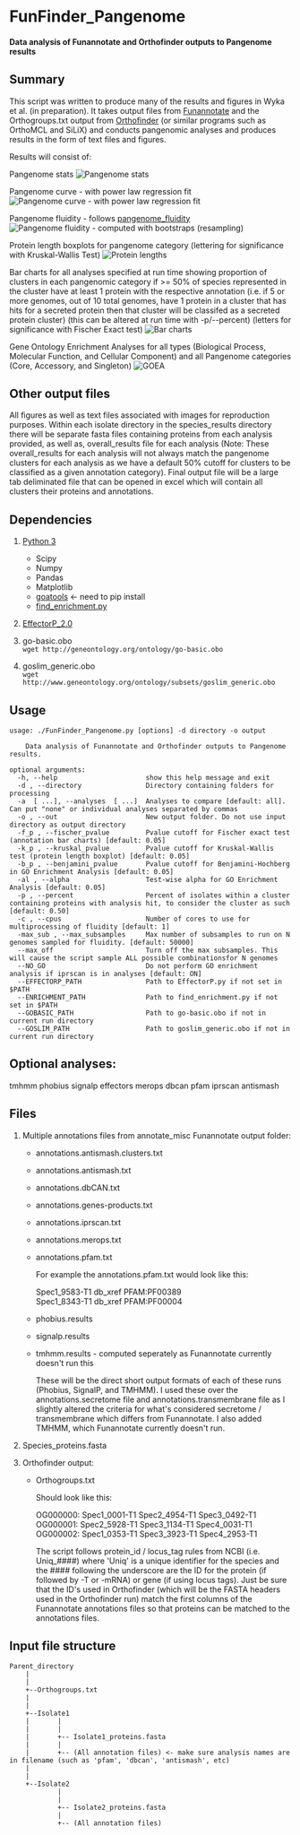 # FunFinder_Pangenome
#### Data analysis of Funannotate and Orthofinder outputs to Pangenome results

## Summary

This script was written to produce many of the results and figures in Wyka et al. (in preparation). It takes output files from [Funannotate](https://github.com/nextgenusfs/funannotate) and the Orthogroups.txt output from [Orthofinder](https://github.com/davidemms/OrthoFinder) (or similar programs such as OrthoMCL and SiLiX) and conducts pangenomic analyses and produces results in the form of text files and figures.

Results will consist of:

Pangenome stats
![Pangenome stats](https://github.com/PlantDr430/images/blob/master/Pangenome_stats.png)

Pangenome curve - with power law regression fit
![Pangenome curve - with power law regression fit](https://github.com/PlantDr430/images/blob/master/Pangenome_curve.png)

Pangenome fluidity - follows [pangenome_fluidity](https://github.com/PlantDr430/CSU_scripts/blob/master/pangenome_fluidity.py)
![Pangenome fluidity - computed with bootstraps (resampling)](https://github.com/PlantDr430/images/blob/master/Species_9_pangenome_fluidity.png)

Protein length boxplots for pangenome category (lettering for significance with Kruskal-Wallis Test)
![Protein lengths](https://github.com/PlantDr430/images/blob/master/Protein_lengths.png)

Bar charts for all analyses specified at run time showing proportion of clusters in each pangenomic category if >= 50% of species represented in the cluster have at least 1 protein with the respective annotation (i.e. if 5 or more genomes, out of 10 total genomes, have 1 protein in a cluster that has hits for a secreted protein then that cluster will be classifed as a secreted protein cluster) (this can be altered at run time with -p/--percent) (letters for significance with Fischer Exact test)
![Bar charts](https://github.com/PlantDr430/images/blob/master/secretome_pangenome_bar.png)

Gene Ontology Enrichment Analyses for all types (Biological Process, Molecular Function, and Cellular Component) and all Pangenome categories (Core, Accessory, and Singleton)
![GOEA](https://github.com/PlantDr430/images/blob/master/GOEA_Accessory_MF.png)

## Other output files

All figures as well as text files associated with images for reproduction purposes. Within each isolate directory in the species_results directory there will be separate fasta files containing proteins from each analysis provided, as well as, overall_results file for each analysis (Note: These overall_results for each analysis will not always match the pangenome clusters for each analysis as we have a default 50% cutoff for clusters to be classified as a given annotation category). Final output file will be a large tab deliminated file that can be opened in excel which will contain all clusters their proteins and annotations. 

## Dependencies 

1. [Python 3](https://www.python.org/downloads/)   
    * Scipy
    * Numpy
    * Pandas
    * Matplotlib
    * [goatools](https://github.com/tanghaibao/goatools) <- need to pip install
    * [find_enrichment.py](https://github.com/tanghaibao/goatools/blob/master/scripts/find_enrichment.py)   
    
2. [EffectorP_2.0](http://effectorp.csiro.au/software.html)   
3. go-basic.obo   
`wget http://geneontology.org/ontology/go-basic.obo`
4. goslim_generic.obo   
`wget http://www.geneontology.org/ontology/subsets/goslim_generic.obo`

## Usage

```
usage: ./FunFinder_Pangenome.py [options] -d directory -o output

    Data analysis of Funannotate and Orthofinder outputs to Pangenome results.

optional arguments:
  -h, --help                      show this help message and exit
  -d , --directory                Directory containing folders for processing
  -a  [ ...], --analyses  [ ...]  Analyses to compare [default: all]. Can put "none" or individual analyses separated by commas
  -o , --out                      New output folder. Do not use input directory as output directory
  -f_p , --fischer_pvalue         Pvalue cutoff for Fischer exact test (annotation bar charts) [default: 0.05]
  -k_p , --kruskal_pvalue         Pvalue cutoff for Kruskal-Wallis test (protein length boxplot) [default: 0.05]
  -b_p , --benjamini_pvalue       Pvalue cutoff for Benjamini-Hochberg in GO Enrichment Analysis [default: 0.05]
  -al , --alpha                   Test-wise alpha for GO Enrichment Analysis [default: 0.05]
  -p , --percent                  Percent of isolates within a cluster containing proteins with analysis hit, to consider the cluster as such [default: 0.50]
  -c , --cpus                     Number of cores to use for multiprocessing of fluidity [default: 1]
  -max_sub , --max_subsamples     Max number of subsamples to run on N genomes sampled for fluidity. [default: 50000]
  --max_off                       Turn off the max subsamples. This will cause the script sample ALL possible combinationsfor N genomes
  --NO_GO                         Do not perform GO enrichment analysis if iprscan is in analyses [default: ON]
  --EFFECTORP_PATH                Path to EffectorP.py if not set in $PATH
  --ENRICHMENT_PATH               Path to find_enrichment.py if not set in $PATH
  --GOBASIC_PATH                  Path to go-basic.obo if not in current run directory
  --GOSLIM_PATH                   Path to goslim_generic.obo if not in current run directory
```

## Optional analyses:
tmhmm
phobius
signalp
effectors
merops
dbcan
pfam
iprscan
antismash

## Files 

1. Multiple annotations files from annotate_misc Funannotate output folder:

      * annotations.antismash.clusters.txt   
      * annotations.antismash.txt    
      * annotations.dbCAN.txt   
      * annotations.genes-products.txt   
      * annotations.iprscan.txt   
      * annotations.merops.txt   
      * annotations.pfam.txt   
      
          For example the annotations.pfam.txt would look like this:
          
          Spec1_9583-T1  db_xref	PFAM:PF00389   
          Spec1_8343-T1  db_xref	PFAM:PF00004
 
      * phobius.results   
      * signalp.results   
      * tmhmm.results - computed seperately as Funannotate currently doesn't run this   
      
          These will be the direct short output formats of each of these runs (Phobius, SignalP, and TMHMM). I used these over the annotations.secretome file and annotations.transmembrane file as I slightly altered the criteria for what's considered secretome / transmembrane which differs from Funannotate. I also added TMHMM, which Funannotate currently doesn't run.

2. Species_proteins.fasta 

3. Orthofinder output:

      * Orthogroups.txt
      
          Should look like this: 
      
          OG000000: Spec1_0001-T1 Spec2_4954-T1 Spec3_0492-T1   
          OG000001: Spec2_5928-T1 Spec3_1134-T1 Spec4_0031-T1   
          OG000002: Spec1_0353-T1 Spec3_3923-T1 Spec4_2953-T1   
          
          The script follows protein_id / locus_tag rules from NCBI (i.e. Uniq_####) where 'Uniq' is a unique identifier for the species and the #### following the underscore are the ID for the protein (if followed by -T or -mRNA) or gene (if using locus tags). Just be sure that the ID's used in Orthofinder (which will be the FASTA headers used in the Orthofinder run) match the first columns of the Funannotate annotations files so that proteins can be matched to the annotations files.

## Input file structure

```
Parent_directory
    |
    |
    +--Orthogroups.txt
    |
    |
    +--Isolate1 
    |       |
    |       |
    |       +-- Isolate1_proteins.fasta
    |       |
    |       +-- (All annotation files) <- make sure analysis names are in filename (such as 'pfam', 'dbcan', 'antismash', etc)
    |
    |
    +--Isolate2
            |
            |
            +-- Isolate2_proteins.fasta
            |
            +-- (All annotation files)
```


